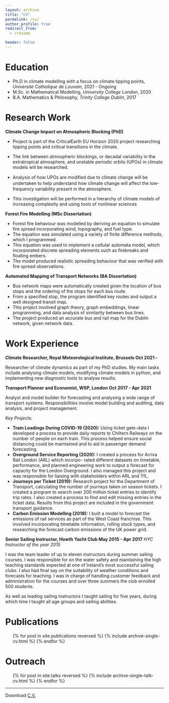 ```yaml
---
layout: archive
title: "CV"
permalink: /cv/
author_profile: true
redirect_from:
  - /resume

header: false
---
```


<!-- {% include base_path %} -->

Education
======
* Ph.D in climate modelling with a focus on climate tipping points, *Université Catholique de Louvain*, 2021 - Ongoing
* M.Sc. in Mathematical Modelling, *University College London*, 2020
* B.A. Mathematics & Philosophy, *Trinity College Dublin*, 2017

Research Work
======
**Climate Change Impact on Atmospheric Blocking (PhD)**
- Project is part of the CriticalEarth EU Horizon 2020 project researching tipping points and critical
transitions in the climate.

- The link between atmospheric blockings, or decadal variability in the extratropical atmosphere,
and unstable periodic orbits (UPOs) in climate models will be researched.

- Analysis of how UPOs are modiﬁed due to climate change will be undertaken to help understand
how climate change will aﬀect the low-frequency variability present in the atmosphere.

- This investigation will be performed in a hierarchy of climate models of increasing complexity and
using tools of nonlinear sciences


**Forest Fire Modelling (MSc Dissertation)**
- Forest fire behaviour was modelled by deriving an equation to simulate fire spread incorporating wind, topography, and fuel type.
- The equation was simulated using a variety of finite difference methods, which I programmed.
- This equation was used to implement a cellular automata model, which incorporated discrete
spreading elements such as firebreaks and floating embers.
- The model produced realistic spreading behaviour that was verified with fire spread observations.

**Automated Mapping of Transport Networks (BA Dissertation)**
- Bus network maps were automatically created given the location of bus stops and the ordering of the stops for each bus route.
- From a specified stop, the program identified key routes and output a well designed transit map.
- This project involved graph theory, graph embeddings, linear programming, and data analysis of
similarity between bus lines.
- The project produced an accurate bus and rail map for the Dublin network, given network data.


Work Experience
======

**Climate Researcher, Royal Meteorological Institute, Brussels Oct 2021 -**

Researcher of climate dynamics as part of my PhD studies.
My main tasks include analysing climate models, modifying climate models in python, and implementing
new diagnostic tools to analyse results.

**Transport Planner and Economist, WSP, London Oct 2017 - Apr 2021**

Analyst and model builder for forecasting and analysing a wide range of transport systems. Responsibilities involve model building and auditing, data analysis, and project management.

*Key Projects:*
- **Train Loadings During COVID-19 (2020):** Using ticket gate-data I developed a process to provide daily reports to Chiltern Railways on the number of people on each train. This process helped ensure social distancing could be maintained and to aid in passenger demand forecasting.
- **Overground Service Reporting (2020):** I created a process for Arriva Rail London (ARL) which incorpo- rated different datasets on timetable, performance, and planned engineering work to output a forecast for capacity for the London Overground. I also managed this project and was responsible for liaising with stakeholders within ARL and TfL.
- **Journeys per Ticket (2019):** Research project for the Department of Transport, calculating the number of journeys taken on season tickets. I created a program to search over 200 million ticket entries to identify trip rates. I also created a process to find and edit missing entries in the ticket data. Results from this project are included in the government transport guidance.
- **Carbon Emission Modelling (2018):** I built a model to forecast the emissions of rail services as part of the West Coast franchise. This involved incorporating timetable information, rolling stock types, and researching the forecast carbon emissions of the UK power grid.

**Senior Sailing Instructor, Howth Yacht Club May 2015 - Apr 2017**
*HYC Instructor of the year 2015*

I was the team leader of up to eleven instructors during summer sailing courses. I was responsible for on the water safety and maintaining the high teaching standards expected at one of Ireland’s most successful sailing clubs. I also had final say on the suitability of weather conditions and forecasts for teaching. I was in charge of handling customer feedback and administration for the courses and over three summers the club enrolled 500 students.

As well as leading sailing instructors I taught sailing for five years, during which time I taught all age groups and sailing abilities.
  

Publications
======
  <ul>{% for post in site.publications reversed %}
    {% include archive-single-cv.html %}
  {% endfor %}</ul>
  
Outreach
======
  <ul>{% for post in site.talks reversed %}
    {% include archive-single-talk-cv.html %}
  {% endfor %}</ul>
  


---

Download [C.V.](../files/Oisin_Hamilton2023.pdf)